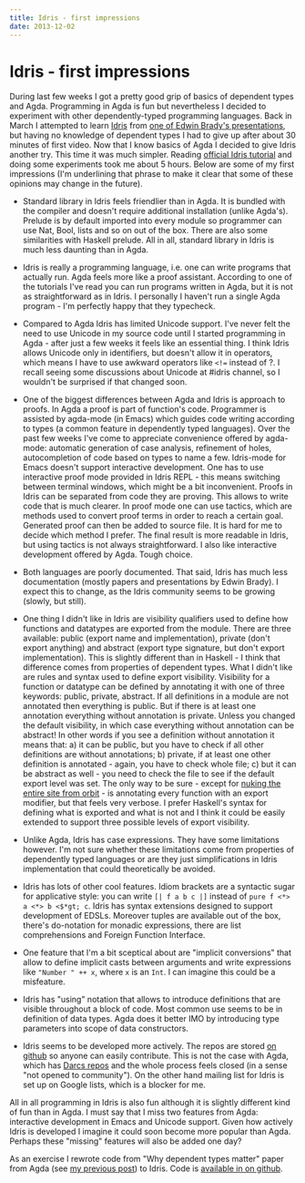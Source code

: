 ```yaml
---
title: Idris - first impressions
date: 2013-12-02
---
```


Idris - first impressions
=========================

During last few weeks I got a pretty good grip of basics of dependent types and
Agda. Programming in Agda is fun but nevertheless I decided to experiment with
other dependently-typed programming languages. Back in March I attempted to
learn [Idris](http://www.idris-lang.org/) from [one of Edwin Brady's
presentations](http://edwinb.wordpress.com/2013/03/15/idris-course-at-itu-slides-and-video.html),
but having no knowledge of dependent types I had to give up after about 30
minutes of first video. Now that I know basics of Agda I decided to give Idris
another try. This time it was much simpler. Reading [official Idris
tutorial](http://eb.host.cs.st-andrews.ac.uk/writings/idris-tutorial.pdf) and
doing some experiments took me about 5 hours. Below are some of my first
impressions (I'm underlining that phrase to make it clear that some of these
opinions may change in the future).

  - Standard library in Idris feels friendlier than in Agda. It is bundled with
    the compiler and doesn't require additional installation (unlike Agda's).
    Prelude is by default imported into every module so programmer can use Nat,
    Bool, lists and so on out of the box. There are also some similarities with
    Haskell prelude. All in all, standard library in Idris is much less daunting
    than in Agda.

  - Idris is really a programming language, i.e. one can write programs that
    actually run. Agda feels more like a proof assistant. According to one of
    the tutorials I've read you can run programs written in Agda, but it is not
    as straightforward as in Idris. I personally I haven't run a single Agda
    program - I'm perfectly happy that they typecheck.

  - Compared to Agda Idris has limited Unicode support. I've never felt the need
    to use Unicode in my source code until I started programming in Agda - after
    just a few weeks it feels like an essential thing. I think Idris allows
    Unicode only in identifiers, but doesn't allow it in operators, which means
    I have to use awkward operators like `<!=` instead of ?. I recall seeing
    some discussions about Unicode at #idris channel, so I wouldn't be surprised
    if that changed soon.

  - One of the biggest differences between Agda and Idris is approach to
    proofs. In Agda a proof is part of function's code. Programmer is assisted
    by agda-mode (in Emacs) which guides code writing according to types (a
    common feature in dependently typed languages). Over the past few weeks I've
    come to appreciate convenience offered by agda-mode: automatic generation of
    case analysis, refinement of holes, autocompletion of code based on types to
    name a few. Idris-mode for Emacs doesn't support interactive development.
    One has to use interactive proof mode provided in Idris REPL - this means
    switching between terminal windows, which might be a bit inconvenient.
    Proofs in Idris can be separated from code they are proving. This allows to
    write code that is much clearer. In proof mode one can use tactics, which
    are methods used to convert proof terms in order to reach a certain goal.
    Generated proof can then be added to source file. It is hard for me to
    decide which method I prefer. The final result is more readable in Idris,
    but using tactics is not always straightforward. I also like interactive
    development offered by Agda. Tough choice.

  - Both languages are poorly documented. That said, Idris has much less
    documentation (mostly papers and presentations by Edwin Brady). I expect
    this to change, as the Idris community seems to be growing (slowly, but
    still).

  - One thing I didn't like in Idris are visibility qualifiers used to define
    how functions and datatypes are exported from the module. There are three
    available: public (export name and implementation), private (don't export
    anything) and abstract (export type signature, but don't export
    implementation).  This is slightly different than in Haskell - I think that
    difference comes from properties of dependent types. What I didn't like are
    rules and syntax used to define export visibility. Visibility for a function
    or datatype can be defined by annotating it with one of three keywords:
    public, private, abstract. If all definitions in a module are not annotated
    then everything is public. But if there is at least one annotation
    everything without annotation is private. Unless you changed the default
    visibility, in which case everything without annotation can be abstract! In
    other words if you see a definition without annotation it means that: a) it
    can be public, but you have to check if all other definitions are without
    annotations; b) private, if at least one other definition is annotated -
    again, you have to check whole file; c) but it can be abstract as well - you
    need to check the file to see if the default export level was set. The only
    way to be sure - except for [nuking the entire site from
    orbit](http://www.youtube.com/watch?v=aCbfMkh940Q) - is annotating every
    function with an export modifier, but that feels very verbose. I prefer
    Haskell's syntax for defining what is exported and what is not and I think
    it could be easily extended to support three possible levels of export
    visibility.

  - Unlike Agda, Idris has case expressions. They have some limitations however.
    I'm not sure whether these limitations come from properties of dependently
    typed languages or are they just simplifications in Idris implementation
    that could theoretically be avoided.

  - Idris has lots of other cool features. Idiom brackets are a syntactic sugar
    for applicative style: you can write `[| f a b c |]` instead of `pure f <*>
    a <*> b <$*gt; c`. Idris has syntax extensions designed to support
    development of EDSLs. Moreover tuples are available out of the box, there's
    do-notation for monadic expressions, there are list comprehensions and
    Foreign Function Interface.

  - One feature that I'm a bit sceptical about are "implicit conversions" that
    allow to define implicit casts between arguments and write expressions like
    `"Number " ++ x`, where `x` is an `Int`. I can imagine this could be a
    misfeature.

  - Idris has "using" notation that allows to introduce definitions that are
    visible throughout a block of code. Most common use seems to be in
    definition of data types. Agda does it better IMO by introducing type
    parameters into scope of data constructors.

  - Idris seems to be developed more actively. The repos are stored [on
    github](https://github.com/idris-lang/Idris-dev) so anyone can easily
    contribute. This is not the case with Agda, which has [Darcs
    repos](http://code.haskell.org/Agda/) and the whole process feels closed (in
    a sense "not opened to community"). On the other hand mailing list for Idris
    is set up on Google lists, which is a blocker for me.

All in all programming in Idris is also fun although it is slightly different
kind of fun than in Agda. I must say that I miss two features from Agda:
interactive development in Emacs and Unicode support. Given how actively Idris
is developed I imagine it could soon become more popular than Agda. Perhaps
these "missing" features will also be added one day?

As an exercise I rewrote code from "Why dependent types matter" paper from Agda
(see [my previous post](/posts/2013-11-07-why-dependent-types-matter-in-agda/)) to
Idris. Code is [available in on
github](https://github.com/jstolarek/why-dependent-types-matter).

